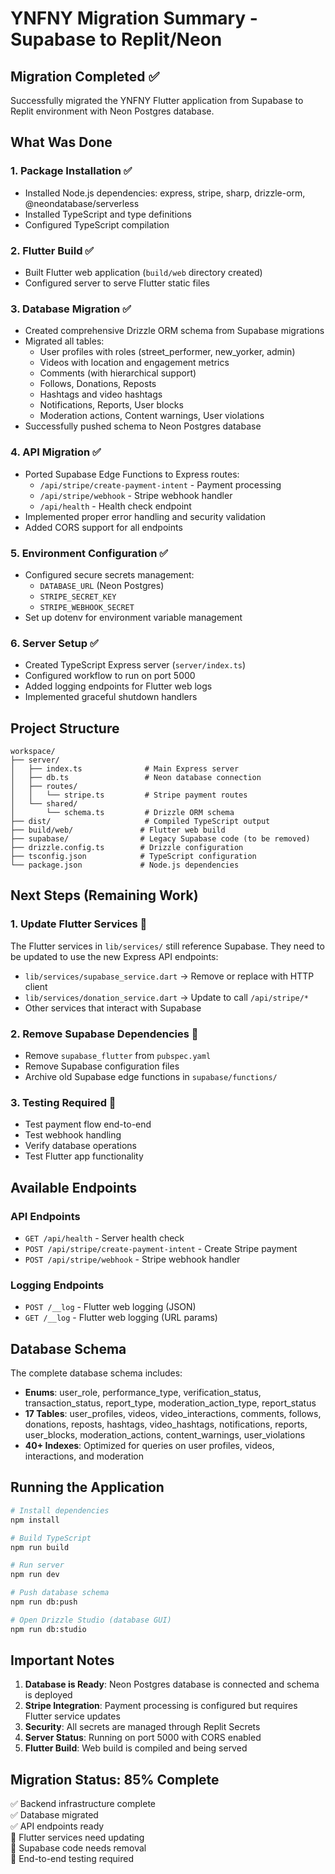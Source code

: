 # YNFNY Migration Summary - Supabase to Replit/Neon

## Migration Completed ✅

Successfully migrated the YNFNY Flutter application from Supabase to Replit environment with Neon Postgres database.

## What Was Done

### 1. **Package Installation** ✅
- Installed Node.js dependencies: express, stripe, sharp, drizzle-orm, @neondatabase/serverless
- Installed TypeScript and type definitions
- Configured TypeScript compilation

### 2. **Flutter Build** ✅
- Built Flutter web application (`build/web` directory created)
- Configured server to serve Flutter static files

### 3. **Database Migration** ✅
- Created comprehensive Drizzle ORM schema from Supabase migrations
- Migrated all tables:
  - User profiles with roles (street_performer, new_yorker, admin)
  - Videos with location and engagement metrics
  - Comments (with hierarchical support)
  - Follows, Donations, Reposts
  - Hashtags and video hashtags
  - Notifications, Reports, User blocks
  - Moderation actions, Content warnings, User violations
- Successfully pushed schema to Neon Postgres database

### 4. **API Migration** ✅
- Ported Supabase Edge Functions to Express routes:
  - `/api/stripe/create-payment-intent` - Payment processing
  - `/api/stripe/webhook` - Stripe webhook handler
  - `/api/health` - Health check endpoint
- Implemented proper error handling and security validation
- Added CORS support for all endpoints

### 5. **Environment Configuration** ✅
- Configured secure secrets management:
  - `DATABASE_URL` (Neon Postgres)
  - `STRIPE_SECRET_KEY`
  - `STRIPE_WEBHOOK_SECRET`
- Set up dotenv for environment variable management

### 6. **Server Setup** ✅
- Created TypeScript Express server (`server/index.ts`)
- Configured workflow to run on port 5000
- Added logging endpoints for Flutter web logs
- Implemented graceful shutdown handlers

## Project Structure

```
workspace/
├── server/
│   ├── index.ts              # Main Express server
│   ├── db.ts                 # Neon database connection
│   ├── routes/
│   │   └── stripe.ts         # Stripe payment routes
│   └── shared/
│       └── schema.ts         # Drizzle ORM schema
├── dist/                     # Compiled TypeScript output
├── build/web/               # Flutter web build
├── supabase/                # Legacy Supabase code (to be removed)
├── drizzle.config.ts        # Drizzle configuration
├── tsconfig.json            # TypeScript configuration
└── package.json             # Node.js dependencies
```

## Next Steps (Remaining Work)

### 1. **Update Flutter Services** 🔄
The Flutter services in `lib/services/` still reference Supabase. They need to be updated to use the new Express API endpoints:

- `lib/services/supabase_service.dart` → Remove or replace with HTTP client
- `lib/services/donation_service.dart` → Update to call `/api/stripe/*`
- Other services that interact with Supabase

### 2. **Remove Supabase Dependencies** 🔄
- Remove `supabase_flutter` from `pubspec.yaml`
- Remove Supabase configuration files
- Archive old Supabase edge functions in `supabase/functions/`

### 3. **Testing Required** 🔄
- Test payment flow end-to-end
- Test webhook handling
- Verify database operations
- Test Flutter app functionality

## Available Endpoints

### API Endpoints
- `GET /api/health` - Server health check
- `POST /api/stripe/create-payment-intent` - Create Stripe payment
- `POST /api/stripe/webhook` - Stripe webhook handler

### Logging Endpoints
- `POST /__log` - Flutter web logging (JSON)
- `GET /__log` - Flutter web logging (URL params)

## Database Schema

The complete database schema includes:
- **Enums**: user_role, performance_type, verification_status, transaction_status, report_type, moderation_action_type, report_status
- **17 Tables**: user_profiles, videos, video_interactions, comments, follows, donations, reposts, hashtags, video_hashtags, notifications, reports, user_blocks, moderation_actions, content_warnings, user_violations
- **40+ Indexes**: Optimized for queries on user profiles, videos, interactions, and moderation

## Running the Application

```bash
# Install dependencies
npm install

# Build TypeScript
npm run build

# Run server
npm run dev

# Push database schema
npm run db:push

# Open Drizzle Studio (database GUI)
npm run db:studio
```

## Important Notes

1. **Database is Ready**: Neon Postgres database is connected and schema is deployed
2. **Stripe Integration**: Payment processing is configured but requires Flutter service updates
3. **Security**: All secrets are managed through Replit Secrets
4. **Server Status**: Running on port 5000 with CORS enabled
5. **Flutter Build**: Web build is compiled and being served

## Migration Status: 85% Complete

✅ Backend infrastructure complete  
✅ Database migrated  
✅ API endpoints ready  
🔄 Flutter services need updating  
🔄 Supabase code needs removal  
🔄 End-to-end testing required
